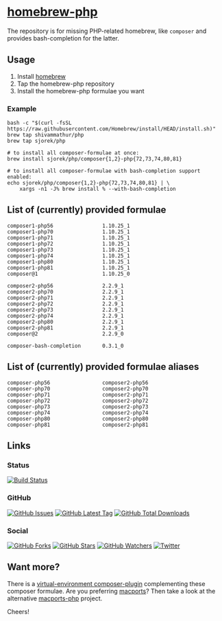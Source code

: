 # [homebrew-php](https://sjorek.github.io/homebrew-php/)

The repository is for missing PHP-related homebrew, like `composer` and
provides bash-completion for the latter.

## Usage

1. Install [homebrew](https://brew.sh)
2. Tap the homebrew-php repository
3. Install the homebrew-php formulae you want

### Example

```console
bash -c "$(curl -fsSL https://raw.githubusercontent.com/Homebrew/install/HEAD/install.sh)"
brew tap shivammathur/php
brew tap sjorek/php

# to install all composer-formulae at once:
brew install sjorek/php/composer{1,2}-php{72,73,74,80,81}

# to install all composer-formulae with bash-completion support enabled:
echo sjorek/php/composer{1,2}-php{72,73,74,80,81} | \
    xargs -n1 -J% brew install % --with-bash-completion
```

## List of (currently) provided formulae

    composer1-php56                1.10.25_1
    composer1-php70                1.10.25_1
    composer1-php71                1.10.25_1
    composer1-php72                1.10.25_1
    composer1-php73                1.10.25_1
    composer1-php74                1.10.25_1
    composer1-php80                1.10.25_1
    composer1-php81                1.10.25_1
    composer@1                     1.10.25_0

    composer2-php56                2.2.9_1
    composer2-php70                2.2.9_1
    composer2-php71                2.2.9_1
    composer2-php72                2.2.9_1
    composer2-php73                2.2.9_1
    composer2-php74                2.2.9_1
    composer2-php80                2.2.9_1
    composer2-php81                2.2.9_1
    composer@2                     2.2.9_0

    composer-bash-completion       0.3.1_0

## List of (currently) provided formulae aliases

    composer-php56                 composer2-php56
    composer-php70                 composer2-php70
    composer-php71                 composer2-php71
    composer-php72                 composer2-php72
    composer-php73                 composer2-php73
    composer-php74                 composer2-php74
    composer-php80                 composer2-php80
    composer-php81                 composer2-php81

## Links

### Status

[![Build Status](https://img.shields.io/travis/com/sjorek/homebrew-php.svg)](https://travis-ci.com/sjorek/homebrew-php)


### GitHub

[![GitHub Issues](https://img.shields.io/github/issues/sjorek/homebrew-php.svg)](https://github.com/sjorek/homebrew-php/issues)
[![GitHub Latest Tag](https://img.shields.io/github/tag/sjorek/homebrew-php.svg)](https://github.com/sjorek/homebrew-php/tags)
[![GitHub Total Downloads](https://img.shields.io/github/downloads/sjorek/homebrew-php/total.svg)](https://github.com/sjorek/homebrew-php/releases)


### Social

[![GitHub Forks](https://img.shields.io/github/forks/sjorek/homebrew-php.svg?style=social)](https://github.com/sjorek/homebrew-php/network)
[![GitHub Stars](https://img.shields.io/github/stars/sjorek/homebrew-php.svg?style=social)](https://github.com/sjorek/homebrew-php/stargazers)
[![GitHub Watchers](https://img.shields.io/github/watchers/sjorek/homebrew-php.svg?style=social)](https://github.com/sjorek/homebrew-php/watchers)
[![Twitter](https://img.shields.io/twitter/url/https/github.com/sjorek/homebrew-php.svg?style=social)](https://twitter.com/intent/tweet?url=https%3A%2F%2Fsjorek.github.io%2Fhomebrew-php%2F)

## Want more?

There is a [virtual-environment composer-plugin](https://sjorek.github.io/composer-virtual-environment-plugin/)
complementing these composer formulae. Are you preferring [macports](https://www.macports.org)? Then take a look
at the alternative [macports-php](https://sjorek.github.io/macports-php/) project.

Cheers!
